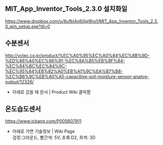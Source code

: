## MIT_App_Inventor_Tools_2.3.0 설치화일
https://www.dropbox.com/s/8ufbl4x60jq9ho1/MIT_App_Inventor_Tools_2.3.0_win_setup.exe?dl=0

## 수분센서
http://vctec.co.kr/product/%EC%A0%95%EC%A0%84%EC%8B%9D-%ED%86%A0%EC%96%91-%EC%8A%B5%EB%8F%84-%EC%84%BC%EC%84%9C-%EC%95%84%EB%82%A0%EB%A1%9C%EA%B7%B8-%EC%B6%9C%EB%A0%A5-capacitive-soil-moisture-sensor-analog-output/12326/

* 아래로 갔을 때 문서 | Product Wiki 클릭함

## 온도습도센서
https://www.icbanq.com/P005607911 <br/>
* 아래로 가면 기술정보 | Wiki Page <br/>
검정:그라운드, 빨간색: 5V, 초록:D2, 희색: 3D



